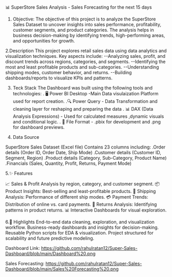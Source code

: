 📊 SuperStore Sales Analysis - Sales Forecasting for the next 15 days
1. Objective:
The objective of this project is to analyze the SuperStore Sales Dataset to uncover insights into sales performance, profitability, customer segments, and product categories. The analysis helps in business decision-making by identifying trends, high-performing areas, and opportunities for growth.

2.Description
This project explores retail sales data using data analytics and visualization techniques.
Key aspects include:
--Analyzing sales, profit, and discount trends across regions, categories, and segments.
--Identifying the most and least profitable products and sub-categories.
--Understanding shipping modes, customer behavior, and returns.
--Building dashboards/reports to visualize KPIs and patterns.

3. Teck Stack
The Dashboard was built using the following tools and technologies:
. 🖥️ Power BI Desktop -Main Data visulaization Platform used for report creation.
.🔍 Power Query - Data Transformation and cleaning layer for reshaping and preparing the data 
. 📊 DAX (Data Analysis Expressions) - Used for calculated measures ,dynamic visuals and conditional logic.
. 📂 File Format - .pbix for development and .png for dashboard previews.


4. Data Source

SuperStore Sales Dataset (Excel file)
Contains 23 columns including:
.Order details (Order ID, Order Date, Ship Mode)
.Customer details (Customer ID, Segment, Region)
.Product details (Category, Sub-Category, Product Name)
.Financials (Sales, Quantity, Profit, Returns, Payment Mode)

5.✨ Features

📈 Sales & Profit Analysis by region, category, and customer segment.
📦 Product Insights: Best-selling and least-profitable products.
🚚 Shipping Analysis: Performance of different ship modes.
💳 Payment Trends: Distribution of online vs. card payments.
🔄 Returns Analysis: Identifying patterns in product returns.
📊 Interactive Dashboards for visual exploration.

6.🌟 Highlights
End-to-end data cleaning, exploration, and visualization workflow.
Business-ready dashboards and insights for decision-making.
Reusable Python scripts for EDA & visualization.
Project structured for scalability and future predictive modeling.

Dashboard Link: https://github.com/rahulratan12/Super-Sales-Dashboard/blob/main/Dashboard%20.png


Sales Forecasting: https://github.com/rahulratan12/Super-Sales-Dashboard/blob/main/Sales%20Forecasting%20.png







